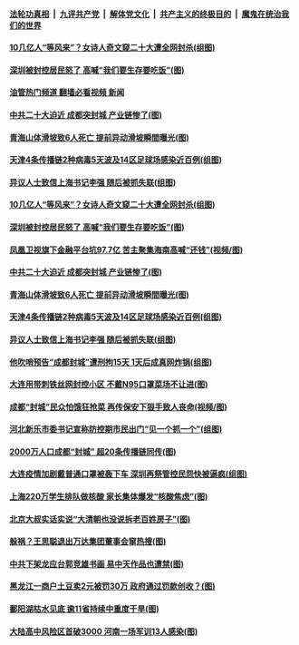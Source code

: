 ####  [法轮功真相](../../../../basic/blob/master/README.md?t=09030801) &nbsp;|&nbsp; [九评共产党](../../../../9ping.md/blob/master/README.md?t=09030801) &nbsp;|&nbsp; [解体党文化](../../../../jtdwh.md/blob/master/README.md?t=09030801)  &nbsp;|&nbsp; [共产主义的终极目的](../../../../gczydzjmd.md/blob/master/README.md?t=09030801) &nbsp;|&nbsp; [魔鬼在统治我们的世界](../../../../mgztzwmdsj.md/blob/master/README.md?t=09030801) 

#### [10几亿人“等风来”？女诗人奇文窥二十大遭全网封杀(组图)](../pages/p1/1015800.md?t=09030801) 

#### [深圳被封控居民怒了 高喊“我们要生存要吃饭”(图)](../pages/p1/1015794.md?t=09030801) 

#### [油管热门频道 翻墙必看视频 新闻](http://45.76.130.85:81/youtube.html?09030801)

#### [中共二十大迫近 成都突封城 产业链惨了(图)](../pages/p1/1015790.md?t=09030801) 

#### [青海山体滑坡致6人死亡 提前异动滑坡瞬間曝光(图)](../pages/p1/1015785.md?t=09030801) 

#### [天津4条传播链2种病毒5天波及14区足球场感染近百例(组图)](../pages/p1/1015776.md?t=09030801) 

#### [异议人士致信上海书记李强 随后被抓失联(组图)](../pages/p1/1015743.md?t=09030801) 

#### [10几亿人“等风来”？女诗人奇文窥二十大遭全网封杀(组图)](../pages/p1/1015800.md?t=09030801) 

#### [深圳被封控居民怒了 高喊“我们要生存要吃饭”(图)](../pages/p1/1015794.md?t=09030801) 

#### [凤凰卫视旗下金融平台坑97.7亿 苦主聚集海南高喊“还钱”(视频/图)](../pages/p1/1015792.md?t=09030801) 

#### [中共二十大迫近 成都突封城 产业链惨了(图)](../pages/p1/1015790.md?t=09030801) 

#### [青海山体滑坡致6人死亡 提前异动滑坡瞬間曝光(图)](../pages/p1/1015785.md?t=09030801) 

#### [天津4条传播链2种病毒5天波及14区足球场感染近百例(组图)](../pages/p1/1015776.md?t=09030801) 

#### [异议人士致信上海书记李强 随后被抓失联(组图)](../pages/p1/1015743.md?t=09030801) 

#### [他吹哨预告“成都封城”遭刑拘15天 1天后成真网炸锅(组图)](../pages/p1/1015734.md?t=09030801) 

#### [大连用带刺铁丝网封控小区 不戴N95口罩菜场不让进(图)](../pages/p1/1015730.md?t=09030801) 

#### [成都“封城”民众怕饿狂抢菜 再传保安下狠手致人丧命(视频/图)](../pages/p1/1015728.md?t=09030801) 

#### [河北新乐市委书记宣称防控期市民出门“见一个抓一个”(组图)](../pages/p1/1015713.md?t=09030801) 

#### [2000万人口成都“封城” 超20条传播链同传(图)](../pages/p1/1015699.md?t=09030801) 

#### [大连疫情加剧戴普通口罩被轰下车 深圳再祭管控民怨快被逼疯(组图)](../pages/p1/1015666.md?t=09030801) 

#### [上海220万学生排队做核酸 家长集体爆发“核酸焦虑”(图)](../pages/p1/1015658.md?t=09030801) 

#### [北京大叔实话实说“大清朝也没说拆老百姓房子”(图)](../pages/p1/1015642.md?t=09030801) 

#### [躲祸？王思聪退出万达集团董事会窜热搜(图)](../pages/p1/1015639.md?t=09030801) 

#### [中共下架龙应台郭竞雄书画 易中天作品也遭禁(图)](../pages/p1/1015637.md?t=09030801) 

#### [黑龙江一商户土豆卖2元被罚30万 政府通过罚款创收？(图)](../pages/p1/1015606.md?t=09030801) 

#### [鄱阳湖枯水见底 逾11省持续中重度干旱(图)](../pages/p1/1015603.md?t=09030801) 

#### [大陆高中风险区首破3000 河南一场军训13人感染(图)](../pages/p1/1015600.md?t=09030801) 

<img src='http://gfw-breaker.win/goodnews/indexes/p1.md' width='0px' height='0px'/>
